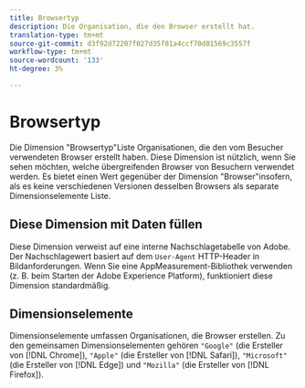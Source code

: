 ```yaml
---
title: Browsertyp
description: Die Organisation, die den Browser erstellt hat.
translation-type: tm+mt
source-git-commit: d3f92d72207f027d35f81a4ccf70d01569c3557f
workflow-type: tm+mt
source-wordcount: '133'
ht-degree: 3%

---
```



# Browsertyp

Die Dimension &quot;Browsertyp&quot;Liste Organisationen, die den vom Besucher verwendeten Browser erstellt haben. Diese Dimension ist nützlich, wenn Sie sehen möchten, welche übergreifenden Browser von Besuchern verwendet werden. Es bietet einen Wert gegenüber der Dimension &quot;Browser&quot;insofern, als es keine verschiedenen Versionen desselben Browsers als separate Dimensionselemente Liste.

## Diese Dimension mit Daten füllen

Diese Dimension verweist auf eine interne Nachschlagetabelle von Adobe. Der Nachschlagewert basiert auf dem `User-Agent` HTTP-Header in Bildanforderungen. Wenn Sie eine AppMeasurement-Bibliothek verwenden (z. B. beim Starten der Adobe Experience Platform), funktioniert diese Dimension standardmäßig.

## Dimensionselemente

Dimensionselemente umfassen Organisationen, die Browser erstellen. Zu den gemeinsamen Dimensionselementen gehören `"Google"` (die Ersteller von [!DNL Chrome]), `"Apple"` (die Ersteller von [!DNL Safari]), `"Microsoft"` (die Ersteller von [!DNL Edge]) und `"Mozilla"` (die Ersteller von [!DNL Firefox]).
